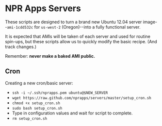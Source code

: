 NPR Apps Servers
================

These scripts are designed to turn a brand new Ubuntu 12.04 server image--``ami-1cdd532c`` for ``us-west-2`` (Oregon)--into a fully functional server.

It is expected that AMIs will be taken of each server and used for routine spin-ups, but these scripts allow us to quickly modify the basic recipe. (And track changes.)

Remember: **never make a baked AMI public.**

Cron
----

Creating a new cron/basic server:

* ``ssh -i ~/.ssh/nprapps.pem ubuntu@$NEW_SERVER``
* ``wget https://raw.github.com/nprapps/servers/master/setup_cron.sh``
* ``chmod +x setup_cron.sh``
* ``sudo bash setup_cron.sh``
* Type in configuration values and wait for script to complete.
* ``rm setup_cron.sh``

